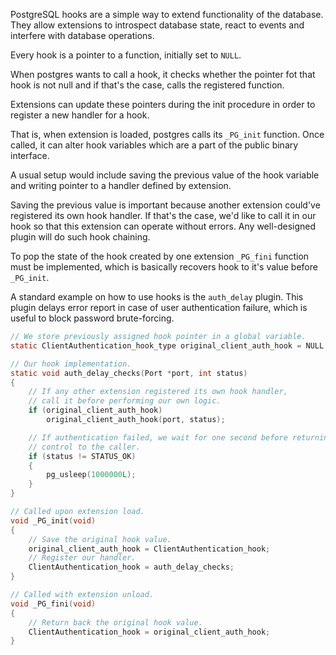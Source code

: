 PostgreSQL hooks are a simple way to extend functionality of the database.
They allow extensions to introspect database state, react to events and
interfere with database operations.

Every hook is a pointer to a function, initially set to `NULL`.

When postgres wants to call a hook, it checks whether the pointer fot that
hook is not null and if that's the case, calls the registered function.

Extensions can update these pointers during the init procedure
in order to register a new handler for a hook.

That is, when extension is loaded, postgres calls its `_PG_init` function.
Once called, it can alter hook variables which are a part of the public binary
interface.

A usual setup would include saving the previous value of the hook variable
and writing pointer to a handler defined by extension.

Saving the previous value is important because another extension could've
registered its own hook handler. If that's the case, we'd like to call it in
our hook so that this extension can operate without errors. Any well-designed
plugin will do such hook chaining.

To pop the state of the hook created by one extension `_PG_fini` function must be implemented, 
which is basically recovers hook to it's value before `_PG_init`.

A standard example on how to use hooks is the `auth_delay` plugin.
This plugin delays error report in case of user authentication failure,
which is useful to block password brute-forcing.

```c
// We store previously assigned hook pointer in a global variable.
static ClientAuthentication_hook_type original_client_auth_hook = NULL;

// Our hook implementation.
static void auth_delay_checks(Port *port, int status)
{
    // If any other extension registered its own hook handler,
    // call it before performing our own logic.
    if (original_client_auth_hook)
        original_client_auth_hook(port, status);

    // If authentication failed, we wait for one second before returning
    // control to the caller.
    if (status != STATUS_OK)
    {
        pg_usleep(1000000L);
    }
}

// Called upon extension load.
void _PG_init(void)
{
    // Save the original hook value.
    original_client_auth_hook = ClientAuthentication_hook;
    // Register our handler.
    ClientAuthentication_hook = auth_delay_checks;
}

// Called with extension unload.
void _PG_fini(void)
{
    // Return back the original hook value.
    ClientAuthentication_hook = original_client_auth_hook;
}

```
